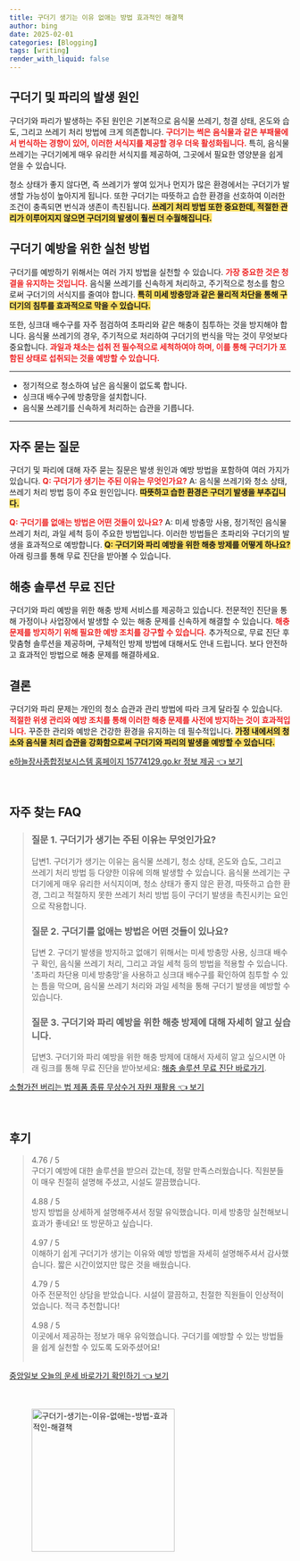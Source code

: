 ```yaml
---
title: 구더기 생기는 이유 없애는 방법 효과적인 해결책
author: bing
date: 2025-02-01
categories: [Blogging]
tags: [writing]
render_with_liquid: false
---
```



<h2 id='구더기_및_파리의_발생_원인'>구더기 및 파리의 발생 원인</h2>

<p>구더기와 파리가 발생하는 주된 원인은 기본적으로 음식물 쓰레기, 청결 상태, 온도와 습도, 그리고 쓰레기 처리 방법에 크게 의존합니다. <b><span style="color: #ee2323;">구더기는 썩은 음식물과 같은 부패물에서 번식하는 경향이 있어, 이러한 서식지를 제공할 경우 더욱 활성화됩니다.</span></b> 특히, 음식물 쓰레기는 구더기에게 매우 유리한 서식지를 제공하여, 그곳에서 필요한 영양분을 쉽게 얻을 수 있습니다. </p>

<p>청소 상태가 좋지 않다면, 즉 쓰레기가 쌓여 있거나 먼지가 많은 환경에서는 구더기가 발생할 가능성이 높아지게 됩니다. 또한 구더기는 따뜻하고 습한 환경을 선호하여 이러한 조건이 충족되면 번식과 생존이 촉진됩니다. <b><span style="background-color: #ffe066;">쓰레기 처리 방법 또한 중요한데, 적절한 관리가 이루어지지 않으면 구더기의 발생이 훨씬 더 수월해집니다.</span></b></p>

<h2 id='구더기_예방을_위한_실천_방법'>구더기 예방을 위한 실천 방법</h2>

<p>구더기를 예방하기 위해서는 여러 가지 방법을 실천할 수 있습니다. <b><span style="color: #ee2323;">가장 중요한 것은 청결을 유지하는 것입니다.</span></b> 음식물 쓰레기를 신속하게 처리하고, 주기적으로 청소를 함으로써 구더기의 서식지를 줄여야 합니다. <b><span style="background-color: #ffe066;">특히 미세 방충망과 같은 물리적 차단을 통해 구더기의 침투를 효과적으로 막을 수 있습니다.</span></b></p>

<p>또한, 싱크대 배수구를 자주 점검하여 초파리와 같은 해충이 침투하는 것을 방지해야 합니다. 음식물 쓰레기의 경우, 주기적으로 처리하여 구더기의 번식을 막는 것이 무엇보다 중요합니다. <b><span style="color: #ee2323;">과일과 채소는 섭취 전 필수적으로 세척하여야 하며, 이를 통해 구더기가 포함된 상태로 섭취되는 것을 예방할 수 있습니다.</span></b></p>

<hr />

<ul>
    <li>정기적으로 청소하여 남은 음식물이 없도록 합니다.</li>
    <li>싱크대 배수구에 방충망을 설치합니다.</li>
    <li>음식물 쓰레기를 신속하게 처리하는 습관을 기릅니다.</li>
</ul>

<hr />

<h2 id='자주_묻는_질문'>자주 묻는 질문</h2>

<p>구더기 및 파리에 대해 자주 묻는 질문은 발생 원인과 예방 방법을 포함하여 여러 가지가 있습니다. <b><span style="color: #ee2323;">Q: 구더기가 생기는 주된 이유는 무엇인가요?</span></b> A: 음식물 쓰레기와 청소 상태, 쓰레기 처리 방법 등이 주요 원인입니다. <b><span style="background-color: #ffe066;">따뜻하고 습한 환경은 구더기 발생을 부추깁니다.</span></b></p>

<p><b><span style="color: #ee2323;">Q: 구더기를 없애는 방법은 어떤 것들이 있나요?</span></b> A: 미세 방충망 사용, 정기적인 음식물 쓰레기 처리, 과일 세척 등이 주요한 방법입니다. 이러한 방법들은 초파리와 구더기의 발생을 효과적으로 예방합니다. <b><span style="background-color: #ffe066;">Q: 구더기와 파리 예방을 위한 해충 방제를 어떻게 하나요?</span></b> 아래 링크를 통해 무료 진단을 받아볼 수 있습니다.</p>

<h2 id='해충_솔루션_무료_진단'>해충 솔루션 무료 진단</h2>

<p>구더기와 파리 예방을 위한 해충 방제 서비스를 제공하고 있습니다. 전문적인 진단을 통해 가정이나 사업장에서 발생할 수 있는 해충 문제를 신속하게 해결할 수 있습니다. <b><span style="color: #ee2323;">해충 문제를 방지하기 위해 필요한 예방 조치를 강구할 수 있습니다.</span></b> 추가적으로, 무료 진단 후 맞춤형 솔루션을 제공하며, 구체적인 방제 방법에 대해서도 안내 드립니다. 보다 안전하고 효과적인 방법으로 해충 문제를 해결하세요.</p>

<h2 id='결론'>결론</h2>

<p>구더기와 파리 문제는 개인의 청소 습관과 관리 방법에 따라 크게 달라질 수 있습니다. <b><span style="color: #ee2323;">적절한 위생 관리와 예방 조치를 통해 이러한 해충 문제를 사전에 방지하는 것이 효과적입니다.</span></b> 꾸준한 관리와 예방은 건강한 환경을 유지하는 데 필수적입니다. <b><span style="background-color: #ffe066;">가정 내에서의 청소와 음식물 처리 습관을 강화함으로써 구더기와 파리의 발생을 예방할 수 있습니다.</span></b></p>


<p><a class="click-button" title="e하늘장사종합정보시스템 홈페이지 15774129.go.kr 정보 제공" href="https://purplelist.github.io/posts/e%ED%95%98%EB%8A%98%EC%9E%A5%EC%82%AC%EC%A2%85%ED%95%A9%EC%A0%95%EB%B3%B4%EC%8B%9C%EC%8A%A4%ED%85%9C-%ED%99%88%ED%8E%98%EC%9D%B4%EC%A7%80-15774129.go.kr-%EC%A0%95%EB%B3%B4-%EC%A0%9C%EA%B3%B5/" rel="dofollow">e하늘장사종합정보시스템 홈페이지 15774129.go.kr 정보 제공 👈 보기</a></p><br>
<h2 id='자주_찾는_FAQ'>자주 찾는 FAQ</h2>
<div itemscope="" itemtype="https://schema.org/FAQPage"> 
<blockquote> 
<div itemscope="" itemprop="mainEntity" itemtype="https://schema.org/Question"> 
<h3 itemprop="name">질문 1. 구더기가 생기는 주된 이유는 무엇인가요?</h3> 
<div itemscope="" itemprop="acceptedAnswer" itemtype="https://schema.org/Answer"> 
<span itemprop="text"> 
<p>답변1. 구더기가 생기는 이유는 음식물 쓰레기, 청소 상태, 온도와 습도, 그리고 쓰레기 처리 방법 등 다양한 이유에 의해 발생할 수 있습니다. 음식물 쓰레기는 구더기에게 매우 유리한 서식지이며, 청소 상태가 좋지 않은 환경, 따뜻하고 습한 환경, 그리고 적절하지 못한 쓰레기 처리 방법 등이 구더기 발생을 촉진시키는 요인으로 작용합니다.</p> 
</span> 
</div> 
</div> 

<div itemscope="" itemprop="mainEntity" itemtype="https://schema.org/Question"> 
<h3 itemprop="name">질문 2. 구더기를 없애는 방법은 어떤 것들이 있나요?</h3> 
<div itemscope="" itemprop="acceptedAnswer" itemtype="https://schema.org/Answer"> 
<span itemprop="text"> 
<p>답변 2. 구더기 발생을 방지하고 없애기 위해서는 미세 방충망 사용, 싱크대 배수구 확인, 음식물 쓰레기 처리, 그리고 과일 세척 등의 방법을 적용할 수 있습니다. '초파리 차단용 미세 방충망'을 사용하고 싱크대 배수구를 확인하여 침투할 수 있는 틈을 막으며, 음식물 쓰레기 처리와 과일 세척을 통해 구더기 발생을 예방할 수 있습니다.</p> 
</span> 
</div> 
</div> 

<div itemscope="" itemprop="mainEntity" itemtype="https://schema.org/Question"> 
<h3 itemprop="name">질문 3. 구더기와 파리 예방을 위한 해충 방제에 대해 자세히 알고 싶습니다.</h3> 
<div itemscope="" itemprop="acceptedAnswer" itemtype="https://schema.org/Answer"> 
<span itemprop="text"> 
<p>답변3. 구더기와 파리 예방을 위한 해충 방제에 대해서 자세히 알고 싶으시면 아래 링크를 통해 무료 진단을 받아보세요: <a href="#">해충 솔루션 무료 진단 바로가기</a>.</p> 
</span> 
</div> 
</div> 
</blockquote> 
</div>
<p><a class="click-button" title="소형가전 버리는 법 제품 종류 무상수거 자원 재활용" href="https://purplelist.github.io/posts/%EC%86%8C%ED%98%95%EA%B0%80%EC%A0%84-%EB%B2%84%EB%A6%AC%EB%8A%94-%EB%B2%95-%EC%A0%9C%ED%92%88-%EC%A2%85%EB%A5%98-%EB%AC%B4%EC%83%81%EC%88%98%EA%B1%B0-%EC%9E%90%EC%9B%90-%EC%9E%AC%ED%99%9C%EC%9A%A9/" rel="dofollow">소형가전 버리는 법 제품 종류 무상수거 자원 재활용 👈 보기</a></p><br>
<h2 id='후기'>후기</h2>
<div itemscope itemtype="https://schema.org/Product">
  <blockquote>
  <div itemprop="review" itemscope itemtype="https://schema.org/Review">
      <div itemprop="reviewRating" itemscope itemtype="https://schema.org/Rating"> <span itemprop="ratingValue">4.76</span> / <span itemprop="bestRating">5</span> </div>
      <span itemprop="reviewBody">구더기 예방에 대한 솔루션을 받으러 갔는데, 정말 만족스러웠습니다. 직원분들이 매우 친절히 설명해 주셨고, 시설도 깔끔했습니다.</span>
  </div>
  <br>
  <div itemprop="review" itemscope itemtype="https://schema.org/Review">
      <div itemprop="reviewRating" itemscope itemtype="https://schema.org/Rating"> <span itemprop="ratingValue">4.88</span> / <span itemprop="bestRating">5</span> </div>
      <span itemprop="reviewBody">방지 방법을 상세하게 설명해주셔서 정말 유익했습니다. 미세 방충망 실천해보니 효과가 좋네요! 또 방문하고 싶습니다.</span>
  </div>
  <br>
  <div itemprop="review" itemscope itemtype="https://schema.org/Review">
      <div itemprop="reviewRating" itemscope itemtype="https://schema.org/Rating"> <span itemprop="ratingValue">4.97</span> / <span itemprop="bestRating">5</span> </div>
      <span itemprop="reviewBody">이해하기 쉽게 구더기가 생기는 이유와 예방 방법을 자세히 설명해주셔서 감사했습니다. 짧은 시간이었지만 많은 것을 배웠습니다.</span>
  </div>
  <br>
  <div itemprop="review" itemscope itemtype="https://schema.org/Review">
      <div itemprop="reviewRating" itemscope itemtype="https://schema.org/Rating"> <span itemprop="ratingValue">4.79</span> / <span itemprop="bestRating">5</span> </div>
      <span itemprop="reviewBody">아주 전문적인 상담을 받았습니다. 시설이 깔끔하고, 친절한 직원들이 인상적이었습니다. 적극 추천합니다!</span>
  </div>
  <br>
  <div itemprop="review" itemscope itemtype="https://schema.org/Review">
      <div itemprop="reviewRating" itemscope itemtype="https://schema.org/Rating"> <span itemprop="ratingValue">4.98</span> / <span itemprop="bestRating">5</span> </div>
      <span itemprop="reviewBody">이곳에서 제공하는 정보가 매우 유익했습니다. 구더기를 예방할 수 있는 방법들을 쉽게 실천할 수 있도록 도와주셨어요!</span>
  </div>
  <br>
  </blockquote>
</div>
<p><a class="click-button" title="중앙일보 오늘의 운세 바로가기 확인하기" href="https://purplelist.github.io/posts/%EC%A4%91%EC%95%99%EC%9D%BC%EB%B3%B4-%EC%98%A4%EB%8A%98%EC%9D%98-%EC%9A%B4%EC%84%B8-%EB%B0%94%EB%A1%9C%EA%B0%80%EA%B8%B0-%ED%99%95%EC%9D%B8%ED%95%98%EA%B8%B0/" rel="dofollow">중앙일보 오늘의 운세 바로가기 확인하기 👈 보기</a></p><br>
<figure class="image"><img src="https://purplelist.github.io/assets/img/thumbnail/구더기-생기는-이유-없애는-방법-효과적인-해결책.webp" alt="구더기-생기는-이유-없애는-방법-효과적인-해결책" width="256" height="256"></figure>